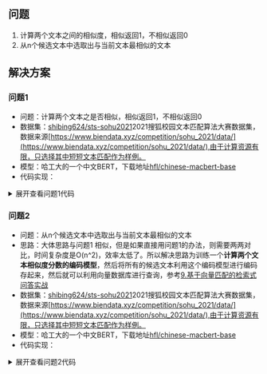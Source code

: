 ## 问题
1. 计算两个文本之间的相似度，相似返回1，不相似返回0
2. 从n个候选文本中选取出与当前文本最相似的文本
## 解决方案

### 问题1
- 问题：计算两个文本之是否相似，相似返回1，不相似返回0
- 数据集：[shibing624/sts-sohu2021](https://huggingface.co/datasets/shibing624/sts-sohu2021)2021搜狐校园文本匹配算法大赛数据集，数据来源[https://www.biendata.xyz/competition/sohu_2021/data/](https://www.biendata.xyz/competition/sohu_2021/data/),由于计算资源有限，只选择其中短短文本匹配作为样例。
- 模型：哈工大的一个中文BERT，下载地址[hfl/chinese-macbert-base](https://huggingface.co/hfl/chinese-macbert-base)
- 代码实现：
<details> 
<summary>展开查看问题1代码</summary> 
1.  数据预处理
```python
datas = load_dataset("shibing624/sts-sohu2021",'dda')
tokenizer = AutoTokenizer.from_pretrained("hfl/chinese-macbert-base")
def process_fun(examples):
	tokenized_examples=tokenizer(
							 examples['sentence1']，examples['sentence2'],
							 padding=True,max_length=64,return_tensors='pt')
    tokenized_examples["labels"] = [label for label in examples["label"]]
    return tokenized_examples
data_tokenizer = datas.map(process_fun,batched=True,remove_columns=datas["train"].column_names)
```

2. 加载模型
注意指定num_labels来说明这是一个二分类问题
```python
model = AutoModelForSequenceClassification.from_pretrained("hfl/chinese-macbert-base", num_labels=2)
```
3. 创建评估函数
```python
import evaluate
acc_metric = evaluate.load("accuracy")
f1_metirc = evaluate.load("f1")
def eval_metric(eval_predict):
    predictions, labels = eval_predict
    predictions = predictions.argmax(axis=-1)
    acc = acc_metric.compute(predictions=predictions, references=labels)
    f1 = f1_metirc.compute(predictions=predictions, references=labels,average='macro')
    acc.update(f1)
    return acc
```
4. 设置训练参数
```python
train_args = TrainingArguments(
	output_dir="./similarity_model",      # 输出文件夹
	per_device_train_batch_size=32,  # 训练时的batch_size
	per_device_eval_batch_size=32,  # 验证时的batch_size
	logging_steps=10,                # log 打印的频率
	evaluation_strategy="epoch",     # 评估策略
	save_strategy="epoch",           # 保存策略
	save_total_limit=3,              # 最大保存数
	learning_rate=2e-5,              # 学习率
	weight_decay=0.01,               # weight_decay
	metric_for_best_model="f1",      # 设定评估指标
	load_best_model_at_end=True)     # 训练完成后加载最优模型
```
5. 定义训练器
```python 
trainer = Trainer(model=model,
                  args=train_args,
                  train_dataset=data_tokenizer["train"],
                  eval_dataset=data_tokenizer["test"],
                  data_collator=DataCollatorWithPadding(tokenizer=tokenizer),
                  compute_metrics=eval_metric)
```
6. 训练
```python
trainer.train()
```
7. 评估
```python
eval_result = trainer.evaluate(data_tokenizer["test"])
eval_result
```
结果如下：
```json
{'eval_loss': 0.36066102981567383,
 'eval_accuracy': 0.837,
 'eval_f1': 0.8010678871090771,
 'eval_runtime': 9.8404,
 'eval_samples_per_second': 101.622,
 'eval_steps_per_second': 3.252,
 'epoch': 3.0}
```
8. 推理
```python
from transformers import pipeline, TextClassificationPipeline
model.config.id2label = {0: "不相似", 1: "相似"}
pipe = pipeline('text-classification', model=model, tokenizer=tokenizer,device=0)
result = pipe({"text": "我喜欢北京", "text_pair": "北京是个好地方"}, function_to_apply="none")
result
```
结果如下：
```json
{'label': '相似', 'score': 0.049160078167915344}
```
</details>


### 问题2
- 问题：从n个候选文本中选取出与当前文本最相似的文本
- 思路：大体思路与问题1 相似，但是如果直接用问题1的办法，则需要两两对比，时间复杂度是O(n^2)，效率太低了。所以解决思路为训练一个**计算两个文本相似度分数的编码模型**，然后将所有的候选文本利用这个编码模型进行编码存起来，然后就可以利用向量数据库进行查询，参考[9.基于向量匹配的检索式问答实战](9.基于向量匹配的检索式问答实战.md)
- 数据集：[shibing624/sts-sohu2021](https://huggingface.co/datasets/shibing624/sts-sohu2021)2021搜狐校园文本匹配算法大赛数据集，数据来源[https://www.biendata.xyz/competition/sohu_2021/data/](https://www.biendata.xyz/competition/sohu_2021/data/),由于计算资源有限，只选择其中短短文本匹配作为样例。
- 模型：哈工大的一个中文BERT，下载地址[hfl/chinese-macbert-base](https://huggingface.co/hfl/chinese-macbert-base)
- 代码实现：
<details>
<summary>展开查看问题2代码</summary>
  1. 预处理数据
```python
datas = load_dataset("shibing624/sts-sohu2021",'dda')  
tokenizer = AutoTokenizer.from_pretrained("hfl/chinese-macbert-base")  

# 定义数据处理函数  
def process_fun(examples):  
    sentences = []  
    labels = []  
    for sen1, sen2, label in zip(examples["sentence1"], examples["sentence2"], examples["label"]):  
        sentences.append(sen1)  
        sentences.append(sen2)  
        labels.append(1 if int(label) == 1 else -1)  
    # input_ids, attention_mask, token_type_ids  
    tokenized_examples = tokenizer(sentences, max_length=128, truncation=True, padding="max_length")  
    tokenized_examples = {k: [v[i: i + 2] for i in range(0, len(v), 2)] for k, v in tokenized_examples.items()}  
    tokenized_examples["labels"] = labels  
    return tokenized_examples  
data_tokenizer = datas.map(process_fun,batched=True,
						   remove_columns=datas["train"].column_names)  
```
2. 自定义模型
```python
from transformers import BertForSequenceClassification,BertModel  
# 导入余弦函数  
from torch.nn import CosineSimilarity,CosineEmbeddingLoss  
  
from typing import Optional  
import torch  
class SentenceEncoderModel(BertForSequenceClassification):  
    def __init__(self, config):  
            super().__init__(config)  
            self.num_labels = config.num_labels  
            self.config = config  
            self.bert = BertModel(config)  
            # Initialize weights and apply final processing  
            self.post_init()  
    def forward(  
        self,  
        input_ids: Optional[torch.Tensor] = None,  
        attention_mask: Optional[torch.Tensor] = None,  
        token_type_ids: Optional[torch.Tensor] = None,  
        position_ids: Optional[torch.Tensor] = None,  
        head_mask: Optional[torch.Tensor] = None,  
        inputs_embeds: Optional[torch.Tensor] = None,  
        labels: Optional[torch.Tensor] = None,  
        output_attentions: Optional[bool] = None,  
        output_hidden_states: Optional[bool] = None,  
        return_dict: Optional[bool] = None,  
    ):  
        return_dict = return_dict if return_dict is not None else self.config.use_return_dict  
        # 获取sentenceA 和 sentenceB的输入  
        senA_input_ids, senB_input_ids = input_ids[:, 0], input_ids[:, 1]  
        senA_attention_mask, senB_attention_mask = attention_mask[:, 0], attention_mask[:, 1]  
        senA_token_type_ids, senB_token_type_ids = token_type_ids[:, 0], token_type_ids[:, 1]  
  
        # 分别获取sentenceA 和 sentenceB的向量表示  
        senA_outputs = self.bert(  
            senA_input_ids,  
            attention_mask=senA_attention_mask,  
            token_type_ids=senA_token_type_ids,  
            position_ids=position_ids,  
            head_mask=head_mask,  
            inputs_embeds=inputs_embeds,  
            output_attentions=output_attentions,  
            output_hidden_states=output_hidden_states,  
            return_dict=return_dict,  
        )  
  
        senA_pooled_output = senA_outputs[1]    # [batch, hidden]  
  
        senB_outputs = self.bert(  
            senB_input_ids,  
            attention_mask=senB_attention_mask,  
            token_type_ids=senB_token_type_ids,  
            position_ids=position_ids,  
            head_mask=head_mask,  
            inputs_embeds=inputs_embeds,  
            output_attentions=output_attentions,  
            output_hidden_states=output_hidden_states,  
            return_dict=return_dict,  
        )  
  
        senB_pooled_output = senB_outputs[1]    # [batch, hidden]  
  
        # 计算相似度  
  
        cos = CosineSimilarity()(senA_pooled_output, senB_pooled_output)    # [batch, ]  
  
        # 计算loss  
        loss = None  
        if labels is not None:  
            loss_fct = CosineEmbeddingLoss(0.3)  
            loss = loss_fct(senA_pooled_output, senB_pooled_output, labels)  
  
        output = (cos,)  
        return ((loss,) + output) if loss is not None else output  
```
3. 加载模型
```python
model = SentenceEncoderModel.from_pretrained("/data1/model/chinese-macbert-base", num_labels=2)  
```
4. 创建评估函数  
```python
import evaluate  
  
acc_metric = evaluate.load("accuracy")  
f1_metirc = evaluate.load("f1")  
  
def eval_metric(eval_predict):  
    predictions, labels = eval_predict  
    # 这里需要一个置信度，代表概率大于0.7的我们就认为i相似  
    predictions = [int(p > 0.7) for p in predictions]  
    labels = [int(l > 0) for l in labels]  
    # predictions = predictions.argmax(axis=-1)  
    acc = acc_metric.compute(predictions=predictions, references=labels)  
    f1 = f1_metirc.compute(predictions=predictions, references=labels)  
    acc.update(f1)  
    return acc  
```
5. 设置训练参数  
```python 
train_args = TrainingArguments(
		   output_dir="./encoder_model",     
		   per_device_train_batch_size=32,    
		   per_device_eval_batch_size=32,  
		   logging_steps=10,                
		   evaluation_strategy="epoch",   
		   save_strategy="epoch",               
		   learning_rate=2e-5,                        
		   metric_for_best_model="f1")   
```
6. 定义训练器
```python
trainer = Trainer(model=model,  
                  args=train_args,  
                  train_dataset=data_tokenizer["train"],  
                  eval_dataset=data_tokenizer["test"],  
                  data_collator=DataCollatorWithPadding(tokenizer=tokenizer),  
                  compute_metrics=eval_metric)  
```
7. 训练
```python
trainer.train()  
```
8. 评估  
``` 
eval_result = trainer.evaluate(data_tokenizer["test"])  
eval_result  
```
结果
```json
{'eval_loss': 0.16230031847953796,
 'eval_accuracy': 0.824,
 'eval_f1': 0.6408163265306122,
 'eval_runtime': 7.8649,
 'eval_samples_per_second': 127.148,
 'eval_steps_per_second': 4.069,
 'epoch': 3.0}
```
9. 推理 
```python 
# 由于是自定义模型，这里就要自己写推理方法了,
#就是利用模型对输入的数据进行编码，然后手动计算相似度  
text1="我喜欢北京"  
text2="今天天气怎么样"  
inputs  = tokenizer([text1, text2], max_length=128, truncation=True, return_tensors="pt", padding=True)  
inputs = {k: v.to('cuda:0') for k, v in inputs.items()}     
# 利用这个编码模型，编码两个句子后，计算这两个句子是否相似  
output = model.bert(**inputs)  
logits=output[1] # 2*768  
cos = CosineSimilarity()(logits[None, 0, :], logits[None,1, :]).squeeze().cpu().item()
print(cos) #0.2078535109758377
print('相似' if cos>0.7 else '不相似') #不相似 
```

</details>